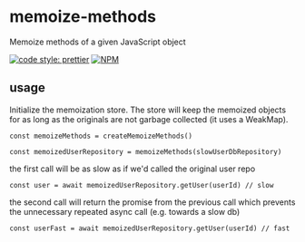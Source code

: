# memoize-methods

Memoize methods of a given JavaScript object

[![code style: prettier](https://img.shields.io/badge/code_style-prettier-ff69b4.svg?style=flat-square)](https://github.com/prettier/prettier)
[![NPM](https://nodei.co/npm/memoize-methods.png?mini=true)](https://npmjs.org/package/memoize-methods)

## usage

Initialize the memoization store. The store will keep the memoized objects
for as long as the originals are not garbage collected (it uses a WeakMap).

```
const memoizeMethods = createMemoizeMethods()
```

```
const memoizedUserRepository = memoizeMethods(slowUserDbRepository)
```

the first call will be as slow as if we'd called the original user repo

```
const user = await memoizedUserRepository.getUser(userId) // slow
```

the second call will return the promise from the previous call which prevents
the unnecessary repeated async call (e.g. towards a slow db)

```
const userFast = await memoizedUserRepository.getUser(userId) // fast
```
